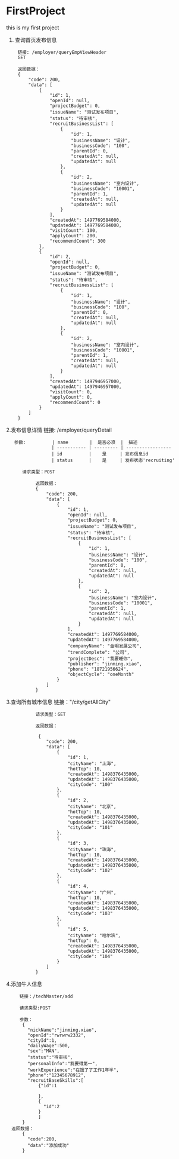 # FirstProject
this is my first project
1. 查询首页发布信息
    
        链接: /employer/queryEmpViewHeader
        GET
        
        返回数据： 
        {
            "code": 200,
            "data": [
                {
                    "id": 1,
                    "openId": null,
                    "projectBudget": 0,
                    "issueName": "测试发布项目",
                    "status": "待审核",
                    "recruitBusinessList": [
                        {
                            "id": 1,
                            "businessName": "设计",
                            "businessCode": "100",
                            "parentId": 0,
                            "createdAt": null,
                            "updatedAt": null
                        },
                        {
                            "id": 2,
                            "businessName": "室内设计",
                            "businessCode": "10001",
                            "parentId": 1,
                            "createdAt": null,
                            "updatedAt": null
                        }
                    ],
                    "createdAt": 1497769584000,
                    "updatedAt": 1497769584000,
                    "visitCount": 100,
                    "applyCount": 200,
                    "recommendCount": 300
                },
                {
                    "id": 2,
                    "openId": null,
                    "projectBudget": 0,
                    "issueName": "测试发布项目",
                    "status": "待审核",
                    "recruitBusinessList": [
                        {
                            "id": 1,
                            "businessName": "设计",
                            "businessCode": "100",
                            "parentId": 0,
                            "createdAt": null,
                            "updatedAt": null
                        },
                        {
                            "id": 2,
                            "businessName": "室内设计",
                            "businessCode": "10001",
                            "parentId": 1,
                            "createdAt": null,
                            "updatedAt": null
                        }
                    ],
                    "createdAt": 1497946957000,
                    "updatedAt": 1497946957000,
                    "visitCount": 0,
                    "applyCount": 0,
                    "recommendCount": 0
                }
            ]
        } 
 2.发布信息详情 
       链接: /employer/queryDetail
       
       参数:          | name        |  是否必须  |  描述
                     | ----------- | --------- | -----------------
                     | id          |    是     | 发布信息id
                     | status      |    是     | 发布状态'recruiting'
                      
          请求类型：POST
               
               返回数据： 
               {
                   "code": 200,
                   "data": [
                       {
                           "id": 1,
                           "openId": null,
                           "projectBudget": 0,
                           "issueName": "测试发布项目",
                           "status": "待审核",
                           "recruitBusinessList": [
                               {
                                   "id": 1,
                                   "businessName": "设计",
                                   "businessCode": "100",
                                   "parentId": 0,
                                   "createdAt": null,
                                   "updatedAt": null
                               },
                               {
                                   "id": 2,
                                   "businessName": "室内设计",
                                   "businessCode": "10001",
                                   "parentId": 1,
                                   "createdAt": null,
                                   "updatedAt": null
                               }
                           ],
                           "createdAt": 1497769584000,
                           "updatedAt": 1497769584000,
                           "companyName": "金明发展公司", 
                           "trendComplete": "公司",
                           "projectDesc": "我要睡你", 
                           "publisher": "jinming.xiao",
                           "phone": "18721956624",
                           "objectCycle": "oneMonth"
                       }
                   ]
               }
3.查询所有城市信息
               链接："/city/getAllCity"
               
               请求类型：GET
               
               返回数据：
               
                {
                   "code": 200,
                   "data": [
                       {
                           "id": 1,
                           "cityName": "上海",
                           "hotTop": 10,
                           "createdAt": 1498376435000,
                           "updatedAt": 1498376435000,
                           "cityCode": "100"
                       },
                       {
                           "id": 2,
                           "cityName": "北京",
                           "hotTop": 10,
                           "createdAt": 1498376435000,
                           "updatedAt": 1498376435000,
                           "cityCode": "101"
                       },
                       {
                           "id": 3,
                           "cityName": "珠海",
                           "hotTop": 10,
                           "createdAt": 1498376435000,
                           "updatedAt": 1498376435000,
                           "cityCode": "102"
                       },
                       {
                           "id": 4,
                           "cityName": "广州",
                           "hotTop": 10,
                           "createdAt": 1498376435000,
                           "updatedAt": 1498376435000,
                           "cityCode": "103"
                       },
                       {
                           "id": 5,
                           "cityName": "哈尔滨",
                           "hotTop": 0,
                           "createdAt": 1498376435000,
                           "updatedAt": 1498376435000,
                           "cityCode": "104"
                       }
                   ]
               }
               
4.添加牛人信息

         链接：/techMaster/add
         
         请求类型:POST
         
         参数：
          {
          	"nickName":"jinming.xiao",
          	"openId":"rwrwrw2332",
          	"cityId":1,
          	"dailyWage":500,
          	"sex":"MAN",
          	"status":"待审核",
          	"personalInfo":"我要得第一",
          	"workExperience":"在饿了了工作1年半",
          	"phone":"12345678912",
          	"recruitBaseSkills":[
          		{"id":1
          			
          		},
          		{
          		  "id":2
          		}
          		]
          }
      返回数据：
          {
            "code":200,
            "data":"添加成功"
          }